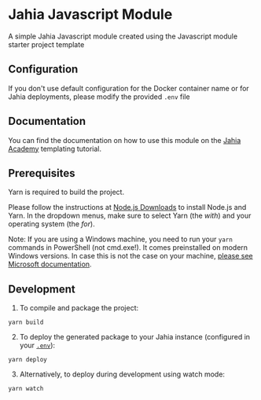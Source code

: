 # Jahia Javascript Module

A simple Jahia Javascript module created using the Javascript module starter project template

## Configuration

If you don't use default configuration for the Docker container name or for Jahia deployments, please modify the provided `.env` file

## Documentation

You can find the documentation on how to use this module on the [Jahia Academy](https://academy.jahia.com/get-started/developers/templating) templating tutorial.

## Prerequisites

Yarn is required to build the project.

Please follow the instructions at [Node.js Downloads](https://nodejs.org/en/download) to install Node.js and Yarn. In the dropdown menus, make sure to select Yarn (the _with_) and your operating system (the _for_).

Note: If you are using a Windows machine, you need to run your `yarn` commands in PowerShell (not cmd.exe!). It comes preinstalled on modern Windows versions. In case this is not the case on your machine, [please see Microsoft documentation](https://learn.microsoft.com/en-us/powershell/scripting/install/installing-powershell-on-windows?view=powershell-7.5).

## Development

1. To compile and package the project:

```
yarn build
```

2. To deploy the generated package to your Jahia instance (configured in your [`.env`](.env)):

```
yarn deploy
```

3. Alternatively, to deploy during development using watch mode:

```
yarn watch
```
